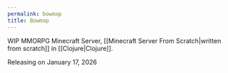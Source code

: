 ```yaml
---
permalink: bowmap
title: Bowmap
---
```

WIP MMORPG Minecraft Server, [[Minecraft Server From Scratch|written from scratch]] in [[Clojure|Clojure]].

Releasing on January 17, 2026